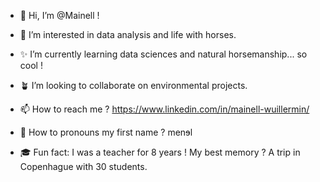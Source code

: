 - 🎀 Hi, I’m @Mainell !

- 💝 I’m interested in data analysis and life with horses.
- ✨ I’m currently learning data sciences and natural horsemanship... so cool !
- 🪴 I’m looking to collaborate on environmental projects.

- 📫 How to reach me ? https://www.linkedin.com/in/mainell-wuillermin/
- 🐺 How to pronouns my first name ? menɘl
- 🎓 Fun fact: I was a teacher for 8 years ! My best memory ? A trip in Copenhague with 30 students.
